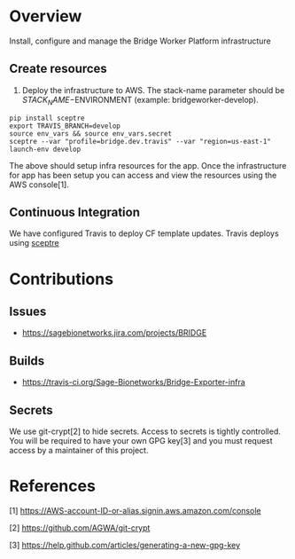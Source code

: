 # Overview
Install, configure and manage the Bridge Worker Platform infrastructure


## Create resources

1. Deploy the infrastructure to AWS.  The stack-name parameter should be $STACK_NAME-$ENVIRONMENT (example: bridgeworker-develop).

```
pip install sceptre
export TRAVIS_BRANCH=develop
source env_vars && source env_vars.secret
sceptre --var "profile=bridge.dev.travis" --var "region=us-east-1" launch-env develop
```

The above should setup infra resources for the app.  Once the infrastructure for app has been setup
you can access and view the resources using the AWS console[1].


## Continuous Integration
We have configured Travis to deploy CF template updates.  Travis deploys using
[sceptre](https://sceptre.cloudreach.com/latest/about.html)


# Contributions

## Issues
* https://sagebionetworks.jira.com/projects/BRIDGE

## Builds
* https://travis-ci.org/Sage-Bionetworks/Bridge-Exporter-infra

## Secrets
We use git-crypt[2] to hide secrets.  Access to secrets is tightly controlled.  You will be required to
have your own GPG key[3] and you must request access by a maintainer of this project.



# References

[1] https://AWS-account-ID-or-alias.signin.aws.amazon.com/console

[2] https://github.com/AGWA/git-crypt

[3] https://help.github.com/articles/generating-a-new-gpg-key
